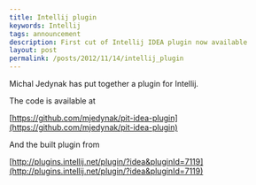 ```yaml
---
title: Intellij plugin 
keywords: Intellij
tags: announcement
description: First cut of Intellij IDEA plugin now available
layout: post
permalink: /posts/2012/11/14/intellij_plugin
---
```


Michal Jedynak has put together a plugin for Intellij.

<!-- more -->

The code is available at

[https://github.com/mjedynak/pit-idea-plugin](https://github.com/mjedynak/pit-idea-plugin)

And the built plugin from

[http://plugins.intellij.net/plugin/?idea&pluginId=7119](http://plugins.intellij.net/plugin/?idea&pluginId=7119) 



 
